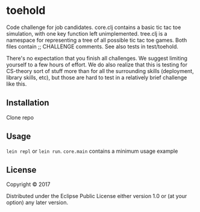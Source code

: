 # toehold

Code challenge for job candidates. core.clj contains a basic tic tac toe
simulation, with one key function left unimplemented. tree.clj is a namespace
for representing a tree of all possible tic tac toe games. Both files contain
;; CHALLENGE comments. See also tests in test/toehold.

There's no expectation that you finish all challenges. We suggest limiting
yourself to a few hours of effort. We do also realize that this is testing for
CS-theory sort of stuff more than for all the surrounding skills (deployment,
library skills, etc), but those are hard to test in a relatively brief
challenge like this.

## Installation

Clone repo

## Usage

`lein repl` or `lein run`. `core.main` contains a minimum usage example

## License

Copyright © 2017

Distributed under the Eclipse Public License either version 1.0 or (at
your option) any later version.
